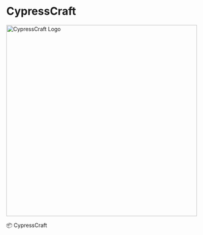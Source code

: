 # CypressCraft

<img src="https://github.com/jasp402/CypressCraft/assets/8978470/beec7789-bdeb-4af1-91ae-2e7c40a51d4f" width="500" alt="CypressCraft Logo">

📦 CypressCraft

